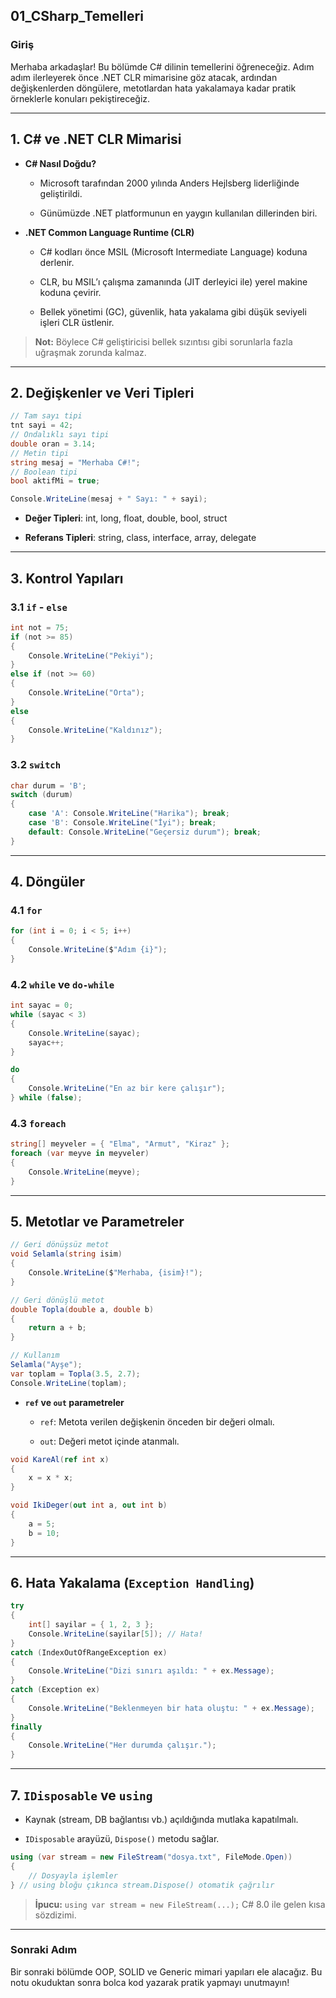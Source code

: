 ## 01_CSharp_Temelleri

### Giriş

Merhaba arkadaşlar! Bu bölümde C# dilinin temellerini öğreneceğiz. Adım adım ilerleyerek önce .NET CLR mimarisine göz atacak, ardından değişkenlerden döngülere, metotlardan hata yakalamaya kadar pratik örneklerle konuları pekiştireceğiz.

---

## 1. C# ve .NET CLR Mimarisi

- **C# Nasıl Doğdu?**
    
    - Microsoft tarafından 2000 yılında Anders Hejlsberg liderliğinde geliştirildi.
        
    - Günümüzde .NET platformunun en yaygın kullanılan dillerinden biri.
        
- **.NET Common Language Runtime (CLR)**
    
    - C# kodları önce MSIL (Microsoft Intermediate Language) koduna derlenir.
        
    - CLR, bu MSIL’ı çalışma zamanında (JIT derleyici ile) yerel makine koduna çevirir.
        
    - Bellek yönetimi (GC), güvenlik, hata yakalama gibi düşük seviyeli işleri CLR üstlenir.
        

> **Not:** Böylece C# geliştiricisi bellek sızıntısı gibi sorunlarla fazla uğraşmak zorunda kalmaz.

---

## 2. Değişkenler ve Veri Tipleri

```csharp
// Tam sayı tipi
tnt sayi = 42;
// Ondalıklı sayı tipi
double oran = 3.14;
// Metin tipi
string mesaj = "Merhaba C#!";
// Boolean tipi
bool aktifMi = true;

Console.WriteLine(mesaj + " Sayı: " + sayi);
```

- **Değer Tipleri**: int, long, float, double, bool, struct
    
- **Referans Tipleri**: string, class, interface, array, delegate
    

---

## 3. Kontrol Yapıları

### 3.1 `if` - `else`

```csharp
int not = 75;
if (not >= 85)
{
    Console.WriteLine("Pekiyi");
}
else if (not >= 60)
{
    Console.WriteLine("Orta");
}
else
{
    Console.WriteLine("Kaldınız");
}
```

### 3.2 `switch`

```csharp
char durum = 'B';
switch (durum)
{
    case 'A': Console.WriteLine("Harika"); break;
    case 'B': Console.WriteLine("İyi"); break;
    default: Console.WriteLine("Geçersiz durum"); break;
}
```

---

## 4. Döngüler

### 4.1 `for`

```csharp
for (int i = 0; i < 5; i++)
{
    Console.WriteLine($"Adım {i}");
}
```

### 4.2 `while` ve `do-while`

```csharp
int sayac = 0;
while (sayac < 3)
{
    Console.WriteLine(sayac);
    sayac++;
}

do
{
    Console.WriteLine("En az bir kere çalışır");
} while (false);
```

### 4.3 `foreach`

```csharp
string[] meyveler = { "Elma", "Armut", "Kiraz" };
foreach (var meyve in meyveler)
{
    Console.WriteLine(meyve);
}
```

---

## 5. Metotlar ve Parametreler

```csharp
// Geri dönüşsüz metot
void Selamla(string isim)
{
    Console.WriteLine($"Merhaba, {isim}!");
}

// Geri dönüşlü metot
double Topla(double a, double b)
{
    return a + b;
}

// Kullanım
Selamla("Ayşe");
var toplam = Topla(3.5, 2.7);
Console.WriteLine(toplam);
```

- **`ref` ve `out` parametreler**
    
    - `ref`: Metota verilen değişkenin önceden bir değeri olmalı.
        
    - `out`: Değeri metot içinde atanmalı.
        

```csharp
void KareAl(ref int x)
{
    x = x * x;
}

void IkiDeger(out int a, out int b)
{
    a = 5;
    b = 10;
}
```

---

## 6. Hata Yakalama (`Exception Handling`)

```csharp
try
{
    int[] sayilar = { 1, 2, 3 };
    Console.WriteLine(sayilar[5]); // Hata!
}
catch (IndexOutOfRangeException ex)
{
    Console.WriteLine("Dizi sınırı aşıldı: " + ex.Message);
}
catch (Exception ex)
{
    Console.WriteLine("Beklenmeyen bir hata oluştu: " + ex.Message);
}
finally
{
    Console.WriteLine("Her durumda çalışır.");
}
```

---

## 7. `IDisposable` ve `using`

- Kaynak (stream, DB bağlantısı vb.) açıldığında mutlaka kapatılmalı.
    
- `IDisposable` arayüzü, `Dispose()` metodu sağlar.
    

```csharp
using (var stream = new FileStream("dosya.txt", FileMode.Open))
{
    // Dosyayla işlemler
} // using bloğu çıkınca stream.Dispose() otomatik çağrılır
```

> **İpucu:** `using var stream = new FileStream(...);` C# 8.0 ile gelen kısa sözdizimi.

---

### Sonraki Adım

Bir sonraki bölümde OOP, SOLID ve Generic mimari yapıları ele alacağız. Bu notu okuduktan sonra bolca kod yazarak pratik yapmayı unutmayın!
